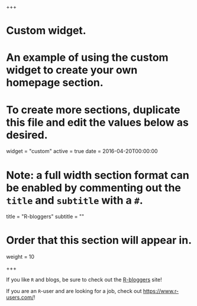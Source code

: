 +++
# Custom widget.
# An example of using the custom widget to create your own homepage section.
# To create more sections, duplicate this file and edit the values below as desired.
widget = "custom"
active = true
date = 2016-04-20T00:00:00

# Note: a full width section format can be enabled by commenting out the `title` and `subtitle` with a `#`.
title = "R-bloggers"
subtitle = ""

# Order that this section will appear in.
weight = 10

+++

If you like `R` and blogs, be sure to check out the 
[R-bloggers](https://www.r-bloggers.com/) site!

If you are an `R`-user and are looking for a job, 
check out <https://www.r-users.com/>!


